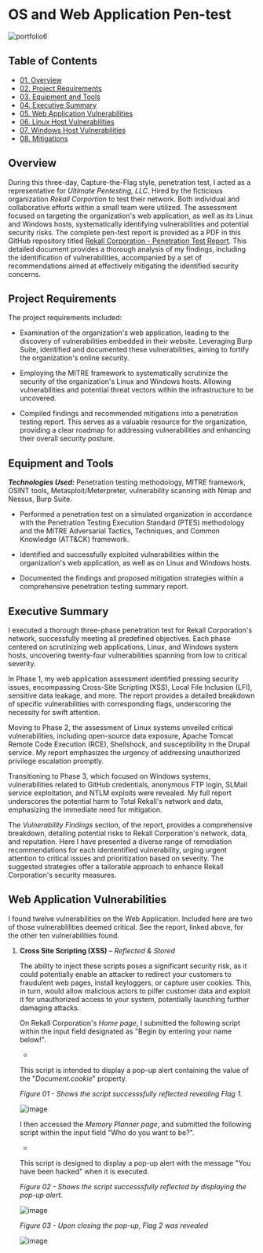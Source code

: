 # OS and Web Application Pen-test

![portfolio6](https://github.com/CJanecka/Projects_and_CTFs/assets/131223318/c270a7bf-30ee-4a68-8e82-f9eda9a1991e)

## Table of Contents

  + [01. Overview](#Overview)
  + [02. Project Requirements](#Project-Requirements)
  + [03. Equipment and Tools](#Equipment-and-Tools)
  + [04. Executive Summary](#Executive-Summary)
  + [05. Web Application Vulnerabilities](#Web-Application-Vulnerabilities)
  + [06. Linux Host Vulnerabilities](#Linux-Host-Vulnerabilities)
  + [07. Windows Host Vulnerabilities](#Windows-Host-Vulnerabilities)
  + [08. Mitigations](#Mitigations)

## Overview

During this three-day, Capture-the-Flag style, penetration test, I acted as a representative for *Ultimate Pentesting, LLC*. Hired by the ficticious organization *Rekall Corportion* to test their network. Both individual and collaborative efforts within a small team were utilized. The assessment focused on targeting the organization's web application, as well as its Linux and Windows hosts, systematically identifying vulnerabilities and potential security risks. The complete pen-test report is provided as a PDF in this GitHub repository titled [Rekall Corporation - Penetration Test Report](https://github.com/CJanecka/Projects_and_CTFs/files/14118993/Rekall.Corporation.-.Penetration.Test.Report._.Collin.Janecka.docx.pdf). This detailed document provides a thorough analysis of my findings, including the identification of vulnerabilities, accompanied by a set of recommendations aimed at effectively mitigating the identified security concerns.

## Project Requirements

The project requirements included:

  + Examination of the organization's web application, leading to the discovery of vulnerabilities embedded in their website. Leveraging Burp Suite, identified and documented these vulnerabilities, aiming to fortify the organization's online security.

  + Employing the MITRE framework to systematically scrutinize the security of the organization's Linux and Windows hosts. Allowing vulnerabilities and potential threat vectors within the infrastructure to be uncovered.

  + Compiled findings and recommended mitigations into a penetration testing report. This serves as a valuable resource for the organization, providing a clear roadmap for addressing vulnerabilities and enhancing their overall security posture.

## Equipment and Tools

***Technologies Used:*** Penetration testing methodology, MITRE framework, OSINT tools, Metasploit/Meterpreter, vulnerability scanning with Nmap and Nessus, Burp Suite.

  + Performed a penetration test on a simulated organization in accordance with the Penetration Testing Execution Standard (PTES) methodology and the MITRE Adversarial Tactics, Techniques, and Common Knowledge (ATT&CK) framework.
    
  + Identified and successfully exploited vulnerabilities within the organization's web application, as well as on Linux and Windows hosts.

  + Documented the findings and proposed mitigation strategies within a comprehensive penetration testing summary report.

## Executive Summary

I executed a thorough three-phase penetration test for Rekall Corporation's network, successfully meeting all predefined objectives. Each phase centered on scrutinizing web applications, Linux, and Windows system hosts, uncovering twenty-four vulnerabilities spanning from low to critical severity.

In Phase 1, my web application assessment identified pressing security issues, encompassing Cross-Site Scripting (XSS), Local File Inclusion (LFI), sensitive data leakage, and more. The report provides a detailed breakdown of specific vulnerabilities with corresponding flags, underscoring the necessity for swift attention.

Moving to Phase 2, the assessment of Linux systems unveiled critical vulnerabilities, including open-source data exposure, Apache Tomcat Remote Code Execution (RCE), Shellshock, and susceptibility in the Drupal service. My report emphasizes the urgency of addressing unauthorized privilege escalation promptly.

Transitioning to Phase 3, which focused on Windows systems, vulnerabilities related to GitHub credentials, anonymous FTP login, SLMail service exploitation, and NTLM exploits were revealed. My full report underscores the potential harm to Total Rekall's network and data, emphasizing the immediate need for mitigation.

The *Vulnerability Findings* section, of the report, provides a comprehensive breakdown, detailing potential risks to Rekall Corporation's network, data, and reputation. Here I have presented a diverse range of remediation recommendations for each idententified vulnerability, urging urgent attention to critical issues and prioritization based on severity. The suggested strategies offer a tailorable approach to enhance Rekall Corporation's security measures.

## Web Application Vulnerabilities

I found twelve vulnerabilities on the Web Application. Included here are two of those vulnerablilities deemed critical. See the report, linked above, for the other ten vulnerabilities found.

  1. **Cross Site Scripting (XSS)** *– Reflected & Stored*

     The ability to inject these scripts poses a significant security risk, as it could potentially enable an attacker to redirect your customers to fraudulent web pages, install keyloggers, or capture user cookies.            This, in turn, would allow malicious actors to pilfer customer data and exploit it for unauthorized access to your system, potentially launching further damaging attacks.

     On Rekall Corporation's *Home page*, I submitted the following script within the input field designated as "Begin by entering your name below!". 

      + <script>alert(Document.cookie)</script>

      This script is intended to display a pop-up alert containing the value of the "*Document.cookie*" property.

      *Figure 01 - Shows the script successsfully reflected revealing Flag 1.*
     
      ![image](https://github.com/CJanecka/Projects_and_CTFs/assets/131223318/526f02a1-e0cb-4237-9518-609c44f5d363)

     I then accessed the *Memory Planner page*, and submitted the following script within the input field "Who do you want to be?".

     + <script>alert("You have been hacked")</script>

     This script is designed to display a pop-up alert with the message "You have been hacked" when it is executed.

     *Figure 02 - Shows the script successsfully reflected by displaying the pop-up alert.*

     ![image](https://github.com/CJanecka/Projects_and_CTFs/assets/131223318/4e0fc79b-4ba9-4082-b8a7-4037c1d487c7)

     *Figure 03 - Upon closing the pop-up, Flag 2 was revealed*

     ![image](https://github.com/CJanecka/Projects_and_CTFs/assets/131223318/8d50438b-be1d-40cd-aa1d-a5b7239bec03)

     
